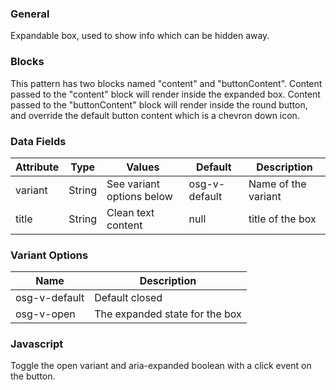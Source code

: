 ### General
Expandable box, used to show info which can be hidden away.

### Blocks
This pattern has two blocks named "content" and "buttonContent". Content passed to the "content" block will render inside the expanded box. Content passed to the "buttonContent" block will render inside the round button, and override the default button content which is a chevron down icon.

### Data Fields

| Attribute | Type | Values | Default | Description |
|---|---|---|---|---|
| variant | String | See variant options below | osg-v-default | Name of the variant |
| title | String | Clean text content | null | title of the box |

### Variant Options
| Name | Description |
|------|-------------|
| osg-v-default | Default closed |
| osg-v-open | The expanded state for the box |

### Javascript
Toggle the open variant and aria-expanded boolean with a click event on the button.
